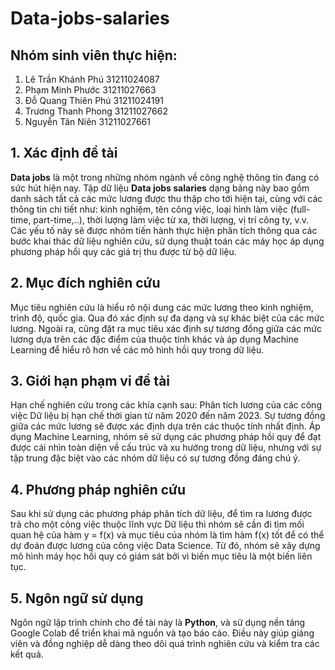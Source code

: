 # Data-jobs-salaries
## Nhóm sinh viên thực hiện:
1. Lê Trần Khánh Phú 31211024087 
2. Phạm Minh Phước 31211027663 
3. Đỗ Quang Thiên Phú 31211024191 
4. Trương Thanh Phong 31211027662 
5. Nguyễn Tân Niên 31211027661 
## 1. Xác định đề tài  
**Data jobs** là một trong những nhóm ngành về công nghệ thông tin đang có sức hút 
hiện nay. Tập dữ liệu **Data jobs salaries** dạng bảng này bao gồm danh sách tất cả các mức 
lương được thu thập cho tới hiện tại, cùng với các thông tin chi tiết như: kinh nghiệm, tên 
công việc, loại hình làm việc (full-time, part-time,..), thời lượng làm việc từ xa, thời lượng, 
vị trí công ty, v.v. Các yếu tố này sẽ được nhóm tiến hành thực hiện phân tích thông qua 
các bước khai thác dữ liệu nghiên cứu, sử dụng thuật toán các máy học áp dụng phương 
pháp hồi quy các giá trị thu được từ bộ dữ liệu. 
## 2. Mục đích nghiên cứu   
Mục tiêu nghiên cứu là hiểu rõ nội dung các mức lương theo kinh nghiệm, trình độ, 
quốc gia. Qua đó xác định sự đa dạng và sự khác biệt của các mức lương. Ngoài ra, cũng 
đặt ra mục tiêu xác định sự tương đồng giữa các mức lương dựa trên các đặc điểm của 
thuộc tính khác và áp dụng Machine Learning để hiểu rõ hơn về các mô hình hồi quy trong 
dữ liệu. 
## 3. Giới hạn phạm vi đề tài  
Hạn chế nghiên cứu trong các khía cạnh sau: Phân tích lương của các công việc Dữ 
liệu bị hạn chế thời gian từ năm 2020 đến năm 2023. Sự tương đồng giữa các mức lương 
sẽ được xác định dựa trên các thuộc tính nhất định. Áp dụng Machine Learning, nhóm sẽ 
sử dụng các phương pháp hồi quy để đạt được cái nhìn toàn diện về cấu trúc và xu hướng 
trong dữ liệu, nhưng với sự tập trung đặc biệt vào các nhóm dữ liệu có sự tương đồng đáng 
chú ý. 
## 4. Phương pháp nghiên cứu 
Sau khi sử dụng các phương pháp phân tích dữ liệu, để tìm ra lương được trả cho 
một công việc thuộc lĩnh vực Dữ liệu thì nhóm sẽ cần đi tìm mối quan hệ của hàm y = f(x) 
và mục tiêu của nhóm là tìm hàm f(x) tốt để có thể dự đoán được lương của công việc Data 
Science. Từ đó, nhóm sẽ xây dựng mô hình máy học hồi quy có giám sát bởi vì biến mục 
tiêu là một biến liên tục.  
## 5. Ngôn ngữ sử dụng  
Ngôn ngữ lập trình chính cho đề tài này là **Python**, và sử dụng nền tảng Google 
Colab để triển khai mã nguồn và tạo báo cáo. Điều này giúp giảng viên và đồng nghiệp dễ 
dàng theo dõi quá trình nghiên cứu và kiểm tra các kết quả.
